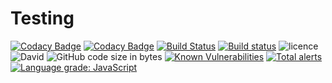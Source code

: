 # Testing
[![Codacy Badge](https://api.codacy.com/project/badge/Grade/56350da888ad418f82727ac98548310c)](https://app.codacy.com/app/rajatgour95/Testing?utm_source=github.com&utm_medium=referral&utm_content=Rajat1999/Testing&utm_campaign=Badge_Grade_Dashboard)
[![Codacy Badge](https://api.codacy.com/project/badge/Grade/b137ca6c7f5949579d4d6e66c05c1315)](https://app.codacy.com/app/Rajat1999/Testing?utm_source=github.com&utm_medium=referral&utm_content=Rajat1999/Testing&utm_campaign=Badge_Grade_Dashboard)
[![Build Status](https://travis-ci.com/Rajat1999/Testing.svg?branch=master)](https://travis-ci.com/Rajat1999/Testing)
[![Build status](https://ci.appveyor.com/api/projects/status/4t27yx7l57iyvr59?svg=true)](https://ci.appveyor.com/project/Rajat1999/Testing)
![licence](https://img.shields.io/github/license/Rajat1999/Testing.svg)
![David](https://img.shields.io/david/Rajat1999/Testing.svg)
![GitHub code size in bytes](https://img.shields.io/github/languages/code-size/Rajat1999/Testing.svg)
[![Known Vulnerabilities](https://snyk.io/test/github/Rajat1999/Testing/badge.svg?targetFile=package.json)](https://snyk.io/test/github/Rajat1999/Testing?targetFile=package.json)
[![Total alerts](https://img.shields.io/lgtm/alerts/g/Rajat1999/Testing.svg?logo=lgtm&logoWidth=18)](https://lgtm.com/projects/g/Rajat1999/Testing/alerts/)
[![Language grade: JavaScript](https://img.shields.io/lgtm/grade/javascript/g/Rajat1999/Testing.svg?logo=lgtm&logoWidth=18)](https://lgtm.com/projects/g/Rajat1999/Testing/context:javascript)
